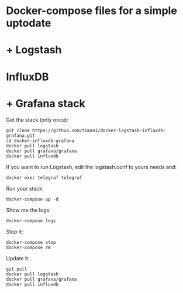 # Docker-compose files for a simple uptodate
# + Logstash
# InfluxDB
# + Grafana stack

Get the stack (only once):

```
git clone https://github.com/timani/docker-logstash-influxdb-grafana.git
cd docker-influxdb-grafana
docker pull logstash
docker pull grafana/grafana
docker pull influxdb
```

If you want to run Logstash, edit the logstash.conf to yours needs and:

```
docker exec telegraf telegraf
```

Run your stack:

```
docker-compose up -d

```

Show me the logs:

```
docker-compose logs
```

Stop it:

```
docker-compose stop
docker-compose rm
```

Update it:

```
git pull
docker pull logstash
docker pull grafana/grafana
docker pull influxdb
```
